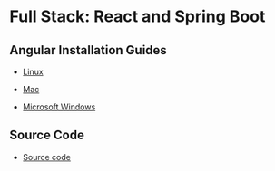 # Full Stack: React and Spring Boot


## Angular Installation Guides

* [Linux](IKKE_SJEKK_INN/install-react-tools/linux/install-linux.md)

* [Mac](IKKE_SJEKK_INN/install-react-tools/mac/install-mac.md)

* [Microsoft Windows](IKKE_SJEKK_INN/install-react-tools/ms-windows/install-ms-windows.md)

## Source Code

* [Source code](IKKE_SJEKK_INN/source-code)
